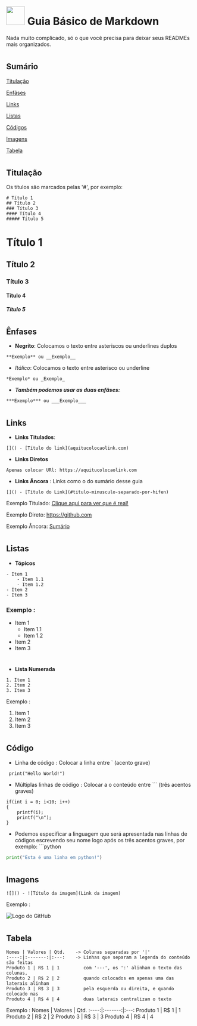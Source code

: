 # <img src = https://d33wubrfki0l68.cloudfront.net/f1f475a6fda1c2c4be4cac04033db5c3293032b4/513a4/assets/images/markdown-mark-white.svg  width = 50> **Guia Básico de Markdown** 
 Nada muito complicado, só o que você precisa para deixar seus READMEs mais organizados.

 #
## **Sumário**
[Titulação](#titulação)

[Enfâses](#ênfases)

[Links](#links)

[Listas](#listas)

[Códigos](#código)

[Imagens](#imagens)

[Tabela](#tabela)
#
#
## **Titulação**

Os títulos são marcados pelas '#', por exemplo: 

```
# Título 1 
## Título 2
### Título 3
#### Título 4
##### Título 5
```
# Título 1 
## Título 2
### Título 3
#### Título 4
##### Título 5

#
#
## **Ênfases**

- **Negrito**: Colocamos o texto entre asteriscos ou underlines duplos 
```
**Exemplo** ou __Exemplo__
```
- *Itálico*: Colocamos o texto entre asterisco ou underline
```
*Exemplo* ou _Exemplo_
```
- ***Também podemos usar as duas enfâses:***
```
***Exemplo*** ou ___Exemplo___
```
#
#

## **Links**

- **Links Titulados**:  
```
[]() - [Título do link](aquitucolocaolink.com)
```
- **Links Diretos**
```
Apenas colocar URl: https://aquitucolocaolink.com
```
- **Links Âncora** : Links como o do sumário desse guia
```
[]() - [Título do Link](#titulo-minusculo-separado-por-hifen)
```
Exemplo Titulado: [Clique aqui para ver que é real!](https://portaldoscaesegatos.com.br/wp-content/uploads/2016/08/eurosaurus-20.jpg)

Exemplo Direto: https://github.com

Exemplo Âncora: [Sumário](#sumário)
#
#

## **Listas**

- **Tópicos**
```
- Item 1
    - Item 1.1
    - Item 1.2
- Item 2
- Item 3
```
### Exemplo : 
- Item 1
  - Item 1.1
  - Item 1.2
- Item 2
- Item 3
#
  
- **Lista Numerada**
```
1. Item 1
2. Item 2
3. Item 3
```
Exemplo : 
1. Item 1
2. Item 2
3. Item 3

#
#
## **Código**

- Linha de código : Colocar a linha entre ` (acento grave)

` print("Hello World!")`

- Múltiplas linhas de código : Colocar a o conteúdo entre ``` (três acentos graves)
```
if(int i = 0; i<10; i++)
{
    printf(i);
    printf("\n");
}
```
- Podemos especificar a linguagem que será apresentada nas linhas de códigos escrevendo seu nome logo após os três acentos graves, por exemplo: ```python
```python
print("Esta é uma linha em python!")
```
#
#

## **Imagens**
```
![]() - ![Título da imagem](Link da imagem)
```
Exemplo :

![Logo do GitHub](https://camo.githubusercontent.com/f116befea219e410bfd127754d966c015c2562f776874928efae907452155a1d/68747470733a2f2f7777772e69636f6e66696e6465722e636f6d2f646174612f69636f6e732f6f637469636f6e732f313032342f6d61726b2d6769746875622d3235362e706e67)

#
#

## **Tabela**
```
Nomes | Valores | Qtd.    -> Colunas separadas por '|'
:----:|:-------:|:---:    -> Linhas que separam a legenda do conteúdo são feitas 
Produto 1 | R$ 1 | 1         com '---', os ':' alinham o texto das colunas, 
Produto 2 | R$ 2 | 2         quando colocados em apenas uma das laterais alinham
Produto 3 | R$ 3 | 3         pela esquerda ou direita, e quando colocado nas 
Produto 4 | R$ 4 | 4         duas laterais centralizam o texto
```
Exemplo : 
Nomes | Valores | Qtd.
:----:|:-------:|:---:
Produto 1 | R$ 1 | 1
Produto 2 | R$ 2 | 2
Produto 3 | R$ 3 | 3
Produto 4 | R$ 4 | 4